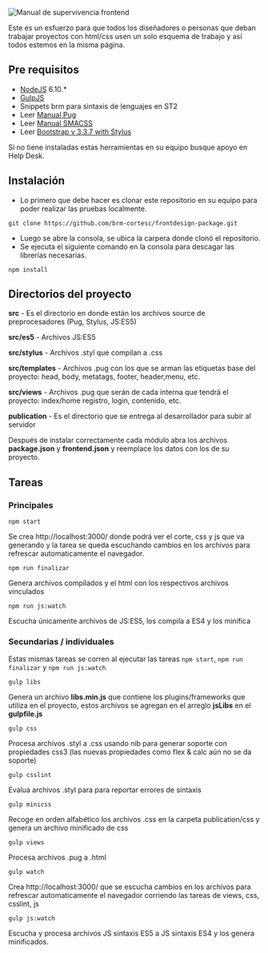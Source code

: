 ![Manual de supervivencia frontend](https://www.brm.com.co/logo-manual-frontend.jpg "Manual de supervivencia frontend en brm")

Este es un esfuerzo para que todos los diseñadores o personas que deban trabajar proyectos con html/css usen un solo esquema de trabajo y así todos estemos en la misma página.

## Pre requisitos
- [NodeJS](https://nodejs.org/) 6.10.*
- [GulpJS](http://gulpjs.com/)
- Snippets brm para sintaxis de lenguajes en ST2
- Leer [Manual Pug](https://docs.google.com/presentation/d/1C8RBX2Dlsb3UtCsBg5teX3bROmCqHlG_dKf2d6Rpvl4/)
- Leer [Manual SMACSS](https://docs.google.com/a/brm.com.co/presentation/d/18GzVbLxmasYLi2GetJxAgoBe55L7_c0Bi1GHi6OoO0o/)
- Leer [Bootstrap v 3.3.7 with Stylus](https://docs.google.com/presentation/d/1pLtMWlq4TZcTz2gsjLVoUZN75H9F-fF0BcvwAfPVzyo/)

Si no tiene instaladas estas herramientas en su equipo busque apoyo en Help Desk.

## Instalación
- Lo primero que debe hacer es clonar este repositorio en su equipo para poder realizar las pruebas localmente.
```
git clone https://github.com/brm-cortesc/frontdesign-package.git
```
- Luego se abre la consola, se ubica la carpera donde clonó el repositorio.
- Se ejecuta el siguiente comando en la consola para descagar las librerías necesarias.
```
npm install
```

## Directorios del proyecto

**src** - Es el directorio en donde están los archivos source de preprocesadores (Pug, Stylus, JS:ES5)

**src/es5** - Archivos JS:ES5

**src/stylus** - Archivos .styl que compilan a .css

**src/templates** - Archivos .pug con los que se arman las etiquetas base del proyecto: head, body, metatags, footer, header,menu, etc.

**src/views** - Archivos .pug que serán de cada interna que tendrá el proyecto: index/home registro, login, contenido, etc.

**publication** - Es el directorio que se entrega al desarrollador para subir al servidor

Después de instalar correctamente cada módulo abra los archivos **package.json** y **frontend.json** y reemplace los datos con los de su proyecto.


## Tareas

### Principales

```
npm start
```
Se crea  http://localhost:3000/ donde podrá ver el corte, css y js que va generando y la tarea se queda escuchando cambios en los archivos para refrescar automaticamente el navegador.


```
npm run finalizar
```

Genera archivos compilados y el html con los respectivos archivos vinculados

```
npm run js:watch
```

Escucha únicamente archivos de JS:ES5, los compila a ES4 y los minifica



### Secundarias / individuales

Estas mismas tareas se corren al ejecutar las tareas `npm start`, `npm run finalizar` y `npm run js:watch` 


```
gulp libs
```
Genera un archivo **libs.min.js** que contiene los plugins/frameworks que utiliza en el proyecto, estos archivos se agregan en el arreglo **jsLibs** en el **gulpfile.js**

```
gulp css
```
Procesa archivos .styl a .css usando nib para generar soporte con propiedades css3 (las nuevas propiedades como flex & calc aún no se da soporte)

```
gulp csslint
```
Evalua archivos .styl para para reportar errores de sintaxis


```
gulp minicss
```
Recoge en orden alfabético los archivos .css en la carpeta publication/css y genera un archivo minificado de css


```
gulp views
```
Procesa archivos .pug a .html


```
gulp watch
```
Crea http://localhost:3000/ que se escucha cambios en los archivos para refrescar automaticamente el navegador corriendo las tareas de views, css, csslint, js


```
gulp js:watch
```
Escucha y procesa archivos JS sintaxis ES5 a JS sintaxis ES4 y los genera minificados.
